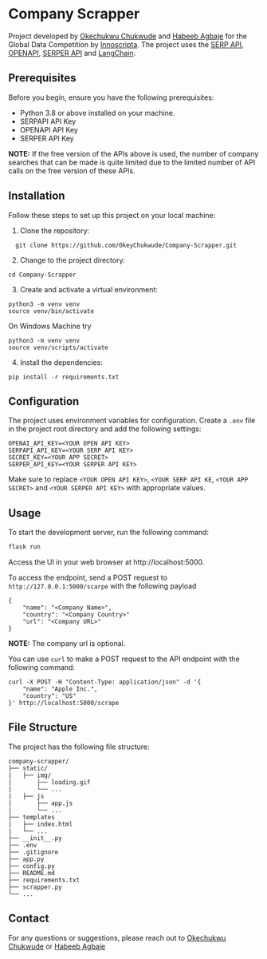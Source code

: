 # Company Scrapper
Project developed by [Okechukwu Chukwude](https://github.com/OkeyChukwude) and [Habeeb Agbaje](https://github.com/Hab-eeb) for  the Global Data Competition by [Innoscripta](https://www.innoscripta.com/en). The project uses the [SERP API](https://serpapi.com/), [OPENAPI](https://platform.openai.com/overview), [SERPER API](https://serper.dev/dashboard) and [LangChain](https://python.langchain.com/en/latest/index.html). 


## Prerequisites
Before you begin, ensure you have the following prerequisites:
-  Python 3.8 or above installed on your machine.
-  SERPAPI API Key
-  OPENAPI API Key
-  SERPER API Key

__NOTE:__ If the free version of the APIs above is used, the number of company searches that can be made is quite limited due to the limited number of API calls on the free version of these APIs. 

## Installation
Follow these steps to set up this project on your local machine:

1. Clone the repository:
 ```shell
   git clone https://github.com/OkeyChukwude/Company-Scrapper.git
```

2. Change to the project directory:
```shell
cd Company-Scrapper
```

3. Create and activate a virtual environment:
```shell
python3 -m venv venv
source venv/bin/activate
```
On Windows Machine try
```shell
python3 -m venv venv
source venv/scripts/activate
```

4. Install the dependencies:
```shell
pip install -r requirements.txt
```
## Configuration
The project uses environment variables for configuration. Create a `.env` file in the project root directory and add the following settings:
```
OPENAI_API_KEY=<YOUR OPEN API KEY>
SERPAPI_API_KEY=<YOUR SERP API KEY>
SECRET_KEY=<YOUR APP SECRET>
SERPER_API_KEY=<YOUR SERPER API KEY>
```
Make sure to replace `<YOUR OPEN API KEY>`, `<YOUR SERP API KE`, `<YOUR APP SECRET>` and `<YOUR SERPER API KEY>` with appropriate values.

## Usage
To start the development server, run the following command:

```bash
flask run
```
Access the UI in your web browser at http://localhost:5000.

To access the endpoint, send a POST request to `http://127.0.0.1:5000/scarpe` with the following payload

```
{
    "name": "<Company Name>",
    "country": "<Company Country>"
    "url": "<Company URL>"
}
```
__NOTE:__ The company url is optional.

You can use `curl` to make a POST request to the API endpoint with the following command:
```
curl -X POST -H "Content-Type: application/json" -d '{
    "name": "Apple Inc.",
    "country": "US"
}' http://localhost:5000/scrape
```

## File Structure
The project has the following file structure:
```
company-scrapper/
├── static/
|   ├── img/
|       ├── loading.gif
|       └── ...
|   ├── js
|       ├── app.js
|       └── ...
├── templates
|   ├── index.html
|   └── ...
├── __init__.py
├── .env
├── .gitignore
├── app.py
├── config.py
├── README.md
├── requirements.txt
├── scrapper.py
└── ...

```

## Contact
For any questions or suggestions, please reach out to [Okechukwu Chukwude](https://github.com/OkeyChukwude) or [Habeeb Agbaje](https://github.com/Hab-eeb)
